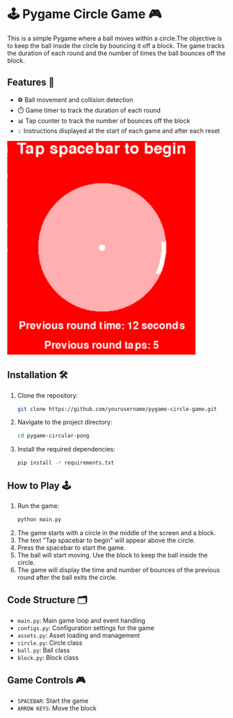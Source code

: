 # 🕹️ Pygame Circle Game 🎮

This is a simple Pygame where a ball moves within a circle.The objective is to keep the ball inside the circle by bouncing it off a block. The game tracks the duration of each round and the number of times the ball bounces off the block.

## Features 🌟

- ⚽ Ball movement and collision detection
- ⏱️ Game timer to track the duration of each round
- 📊 Tap counter to track the number of bounces off the block
- 💡 Instructions displayed at the start of each game and after each reset

![Game Screenshot](image.jpg)

## Installation 🛠️

1. Clone the repository:
    ```sh
    git clone https://github.com/yourusername/pygame-circle-game.git
    ```
2. Navigate to the project directory:
    ```sh
    cd pygame-circular-pong
    ```
3. Install the required dependencies:
    ```sh
    pip install -r requirements.txt
    ```

## How to Play 🕹️

1. Run the game:
    ```sh
    python main.py
    ```
2. The game starts with a circle in the middle of the screen and a block.
3. The text "Tap spacebar to begin" will appear above the circle.
4. Press the spacebar to start the game.
5. The ball will start moving. Use the block to keep the ball inside the circle.
6. The game will display the time and number of bounces of the previous round after the ball exits the circle.

## Code Structure 🗂️

- `main.py`: Main game loop and event handling
- `configs.py`: Configuration settings for the game
- `assets.py`: Asset loading and management
- `circle.py`: Circle class
- `ball.py`: Ball class
- `block.py`: Block class

## Game Controls 🎮

- `SPACEBAR`: Start the game
- `ARROW KEYS`: Move the block
